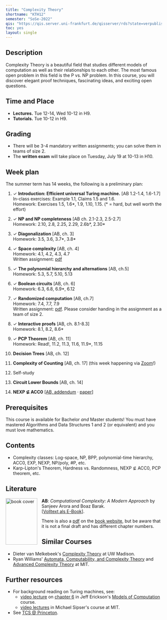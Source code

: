 ```yaml
---
title: "Complexity Theory"
shortname: "KTH12"
semester: "SoSe-2022"
qis: "https://qis.server.uni-frankfurt.de/qisserver/rds?state=verpublish&status=init&vmfile=no&publishid=330124&moduleCall=webInfo&publishConfFile=webInfo&publishSubDir=veranstaltung"
toc: yes
layout: single
---
```


## Description

Complexity Theory is a beautiful field that studies different models of computation as well as their relationships to each other. The most famous open problem in this field is the P vs. NP problem. In this course, you will discover elegant proof techniques, fascinating ideas, and exciting open questions.

## Time and Place

- **Lectures.** Tue 12-14, Wed 10-12 in H9.
- **Tutorials.** Tue 10-12 in H9.

## Grading

- There will be 3-4 mandatory written assignments; you can solve them in teams of size 2.
- The **written exam** will take place on Tuesday, July 19 at 10-13 in H10.

## Week plan

The summer term has 14 weeks, the following is a preliminary plan:

1. ✓ **Introduction: Efficient universal Turing machine.** [AB 1.2-1.4, 1.6-1.7]\
   In-class exercises: Example 1.1, Claims 1.5 and 1.6.\
   Homework: Exercises 1.5, 1.6*, 1.9, 1.10, 1.15. (* = hard, but well worth the effort)

2. ✓ **NP and NP completeness** [AB ch. 2.1-2.3, 2.5-2.7]\
   Homework: 2.10, 2.8, 2.25, 2.29, 2.6b*, 2.30*

3. ✓ **Diagonalization** [AB, ch. 3]\
   Homework: 3.5, 3.6, 3.7*, 3.8*

4. ✓ **Space complexity** [AB, ch. 4]\
   Homework: 4.1, 4.2, 4.3, 4.7\
   Written assignment: [pdf](https://github.com/goethe-tcs/complexity22-assignments/releases/download/latest/complexity-ex1.pdf)

5. ✓ **The polynomial hierarchy and alternations** [AB, ch.5]\
   Homework: 5.3, 5.7, 5.10, 5.13

6. ✓ **Boolean circuits** [AB, ch. 6]\
   Homework: 6.3, 6.8, 6.9*, 6.12

7. ✓ **Randomized computation** [AB, ch.7]\
   Homework: 7.4, 7.7, 7.9\
   Written assignment: [pdf](https://github.com/goethe-tcs/complexity22-assignments/releases/download/latest/complexity-ex2.pdf). Please consider handing in the assignment as a team of size 2.

8. ✓ **Interactive proofs** [AB, ch. 8.1-8.3]\
   Homework: 8.1, 8.2, 8.6*

9. ✓ **PCP Theorem** [AB, ch. 11]\
   Homework: Read!, 11.2, 11.3, 11.6, 11.9*, 11.15

10. **Decision Trees** [AB, ch. 12]
11. **Complexity of Counting** [AB, ch. 17] (this week happening via [Zoom](https://uni-frankfurt.zoom.us/j/61915979722?pwd=Q01LN3hTeFRyV1FlRGkzYXBvT1Z5QT09)!)
12. Self-study
13. **Circuit Lower Bounds** [AB, ch. 14]
14. **NEXP ⊈ ACC0** [[AB, addendum](https://theory.cs.princeton.edu/uploads/Compbook/accnexp.pdf) · [paper](https://people.csail.mit.edu/rrw/acc-lbs-ccc.pdf)]

## Prerequisites

This course is available for Bachelor _and_ Master students!
You must have mastered Algorithms and Data Structures 1 and 2 (or equivalent) and you must love mathematics.

## Contents

- Complexity classes: Log-space, NP, BPP, polynomial-time hierarchy, ACC0, EXP, NEXP, NP/poly, #P, etc.
- Karp-Lipton's Theorem, Hardness vs. Randomness, NEXP ⊈ ACC0, PCP theorem, etc.

## Literature

<a href="https://ubffm.hds.hebis.de/Record/HEB48053893X">
<img src="/complexity/AB-cover.jpg" alt="book cover" width="102" height="150" style="float: left; padding-right: 1em;" /></a>

**AB**: _Computational Complexity: A Modern Approach_ by Sanjeev Arora and Boaz Barak.\
[[Volltext als E-Book](https://ubffm.hds.hebis.de/Record/HEB48053893X)].

There is also a [pdf](https://theory.cs.princeton.edu/complexity/book.pdf) on the [book website](https://theory.cs.princeton.edu/complexity/), but be aware that it is not a final draft and has different chapter numbers.

## Similar Courses

- Dieter van Melkebeek's [Complexity Theory](https://pages.cs.wisc.edu/~dieter/Courses/2016s-CS710/Lectures/) at UW Madison.
- Ryan Williams' [Automata, Computability, and Complexity Theory](https://people.csail.mit.edu/rrw/6.045-2020/) and [Advanced Complexity Theory](https://people.csail.mit.edu/rrw/6.841-2019/841.html) at MIT.

## Further resources

- For background reading on Turing machines, see:
  - [video lecture](https://mediaspace.illinois.edu/media/t/1_hv9tuhrn/223561603) on [chapter 6](https://jeffe.cs.illinois.edu/teaching/algorithms/models/06-turing-machines.pdf) in Jeff Erickson's [Models of Computation](https://jeffe.cs.illinois.edu/teaching/algorithms/#models) course.
  - [video lectures](https://ocw.mit.edu/courses/18-404j-theory-of-computation-fall-2020/video_galleries/video-lectures/) in Michael Sipser's course at MIT.
- See [TCS @ Princeton](https://theory.cs.princeton.edu/online-resources.html).
